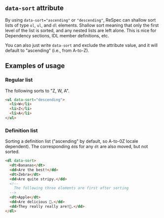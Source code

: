 ## `data-sort` attribute
By using `data-sort="ascending"` or `"descending"`, ReSpec can shallow sort lists of type `ol`, `ul`, and `dl` elements. Shallow sort meaning that only the first level of the list is sorted, and any nested lists are left alone. This is nice for Dependency sections, IDL member definitions, etc.

You can also just write `data-sort` and exclude the attribute value, and it will default to "ascending" (i.e., from A-to-Z).
 
## Examples of usage

### Regular list
The following sorts to "Z, W, A". 

```HTML
<ul data-sort="descending">
  <li>W</li>
  <li>Z</li>
  <li>A</li>
</ul>
```

### Definition list
Sorting a definition list ("ascending" by default, so A-to-0Z locale dependent). The corresponding `dd`s for any `dt` are also moved, but not sorted. 

```HTML
<dl data-sort>
  <dt>Bananas</dt>
  <dd>Are the best!</dd>
  <dt>Zebra</dt>
  <dd>Are quite stripy.</dd>
  <!--
    The following three elements are first after sorting
  -->
  <dt>Apple</dt>
  <dd>Are delicious 🍎.</dd>
  <dd>They really really are!🍏.</dd>
</dl>
```
